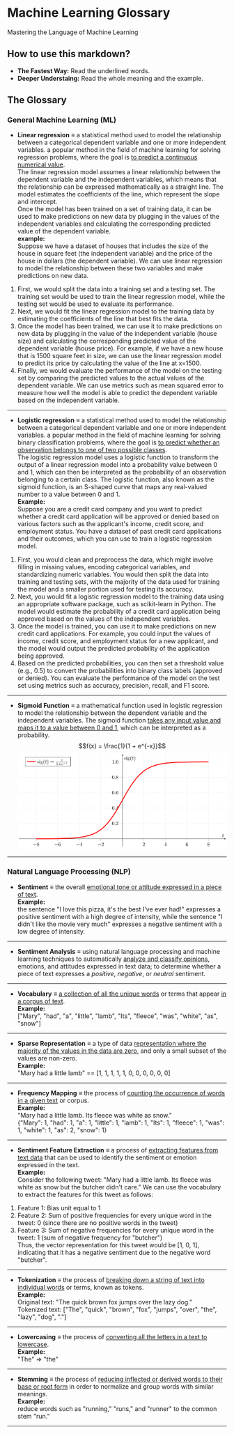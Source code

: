 # Machine Learning Glossary

Mastering the Language of Machine Learning

## How to use this markdown?

- **The Fastest Way:** Read the underlined words.
- **Deeper Understaing:** Read the whole meaning and the example.

## The Glossary

### General Machine Learning (ML)

- **Linear regression** $\equiv$
  a statistical method used to model the relationship between a categorical dependent variable and one or more independent variables. a popular method in the field of machine learning for solving regression problems, where the goal is <ins>to predict a continuous numerical value</ins>.  
  The linear regression model assumes a linear relationship between the dependent variable and the independent variables, which means that the relationship can be expressed mathematically as a straight line. The model estimates the coefficients of the line, which represent the slope and intercept.  
  Once the model has been trained on a set of training data, it can be used to make predictions on new data by plugging in the values of the independent variables and calculating the corresponding predicted value of the dependent variable.  
  **example:**  
  Suppose we have a dataset of houses that includes the size of the house in square feet (the independent variable) and the price of the house in dollars (the dependent variable). We can use linear regression to model the relationship between these two variables and make predictions on new data.

1. First, we would split the data into a training set and a testing set. The training set would be used to train the linear regression model, while the testing set would be used to evaluate its performance.
2. Next, we would fit the linear regression model to the training data by estimating the coefficients of the line that best fits the data.
3. Once the model has been trained, we can use it to make predictions on new data by plugging in the value of the independent variable (house size) and calculating the corresponding predicted value of the dependent variable (house price). For example, if we have a new house that is 1500 square feet in size, we can use the linear regression model to predict its price by calculating the value of the line at x=1500.
4. Finally, we would evaluate the performance of the model on the testing set by comparing the predicted values to the actual values of the dependent variable. We can use metrics such as mean squared error to measure how well the model is able to predict the dependent variable based on the independent variable.

---

- **Logistic regression** $\equiv$
  a statistical method used to model the relationship between a categorical dependent variable and one or more independent variables. a popular method in the field of machine learning for solving binary classification problems, where the goal is <ins>to predict whether an observation belongs to one of two possible classes</ins>.  
  The logistic regression model uses a logistic function to transform the output of a linear regression model into a probability value between 0 and 1, which can then be interpreted as the probability of an observation belonging to a certain class. The logistic function, also known as the sigmoid function, is an S-shaped curve that maps any real-valued number to a value between 0 and 1.  
  **Example:**  
  Suppose you are a credit card company and you want to predict whether a credit card application will be approved or denied based on various factors such as the applicant's income, credit score, and employment status. You have a dataset of past credit card applications and their outcomes, which you can use to train a logistic regression model.

1. First, you would clean and preprocess the data, which might involve filling in missing values, encoding categorical variables, and standardizing numeric variables. You would then split the data into training and testing sets, with the majority of the data used for training the model and a smaller portion used for testing its accuracy.
2. Next, you would fit a logistic regression model to the training data using an appropriate software package, such as scikit-learn in Python. The model would estimate the probability of a credit card application being approved based on the values of the independent variables.
3. Once the model is trained, you can use it to make predictions on new credit card applications. For example, you could input the values of income, credit score, and employment status for a new applicant, and the model would output the predicted probability of the application being approved.
4. Based on the predicted probabilities, you can then set a threshold value (e.g., 0.5) to convert the probabilities into binary class labels (approved or denied). You can evaluate the performance of the model on the test set using metrics such as accuracy, precision, recall, and F1 score.

---

- **Sigmoid Function** $\equiv$
  a mathematical function used in logistic regression to model the relationship between the dependent variable and the independent variables. The sigmoid function <ins>takes any input value and maps it to a value between 0 and 1</ins>, which can be interpreted as a probability.
  $$f(x) = \frac{1}{1 + e^{-x}}$$
  ![sigmoid_function](sigmoid_function.png)

---

### Natural Language Processing (NLP)

- **Sentiment** $\equiv$
  the overall <ins> emotional tone or attitude expressed in a piece of text</ins>.  
  **Example:**  
  the sentence "I love this pizza, it's the best I've ever had!" expresses a positive sentiment with a high degree of intensity, while the sentence "I didn't like the movie very much" expresses a negative sentiment with a low degree of intensity.

---

- **Sentiment Analysis** $\equiv$
  using natural language processing and machine learning techniques to automatically <ins>analyze and classify opinions</ins>, emotions, and attitudes expressed in text data; to determine whether a piece of text expresses a _positive_, _negative_, or _neutral_ sentiment.

---

- **Vocabulary** $\equiv$
  <ins>a collection of all the unique words</ins> or terms that appear <ins>in a corpus of text</ins>.  
  **Example:**  
  ["Mary", "had", "a", "little", "lamb", "Its", "fleece", "was", "white", "as", "snow"]

---

- **Sparse Representation** $\equiv$
  a type of data <ins>representation where the majority of the values in the data are zero</ins>, and only a small subset of the values are non-zero.  
  **Example:**  
  "Mary had a little lamb" == [1, 1, 1, 1, 1, 0, 0, 0, 0, 0, 0]

---

- **Frequency Mapping** $\equiv$
  the process of <ins>counting the occurrence of words in a given text</ins> or corpus.  
  **Example:**  
  "Mary had a little lamb. Its fleece was white as snow."  
  {"Mary": 1,
  "had": 1,
  "a": 1,
  "little": 1,
  "lamb": 1,
  "Its": 1,
  "fleece": 1,
  "was": 1,
  "white": 1,
  "as": 2,
  "snow": 1}

---

- **Sentiment Feature Extraction** $\equiv$
  a process of <ins>extracting features from text data</ins> that can be used to identify the sentiment or emotion expressed in the text.  
  **Example:**  
  Consider the following tweet:
  "Mary had a little lamb. Its fleece was white as snow but the butcher didn't care."
  We can use the vocabulary to extract the features for this tweet as follows:

1. Feature 1: Bias unit equal to 1
2. Feature 2: Sum of positive frequencies for every unique word in the tweet: 0 (since there are no positive words in the tweet)
3. Feature 3: Sum of negative frequencies for every unique word in the tweet: 1 (sum of negative frequency for "butcher")  
   Thus, the vector representation for this tweet would be [1, 0, 1], indicating that it has a negative sentiment due to the negative word "butcher".

---

- **Tokenization** $\equiv$
  the process of <ins>breaking down a string of text into individual words</ins> or terms, known as tokens.  
  **Example:**  
  Original text: "The quick brown fox jumps over the lazy dog."  
  Tokenized text: ["The", "quick", "brown", "fox", "jumps", "over", "the", "lazy", "dog", "."]

---

- **Lowercasing** $\equiv$
  the process of <ins>converting all the letters in a text to lowercase</ins>.  
  **Example:**  
  "The" => "the"

---

- **Stemming** $\equiv$
  the process of <ins>reducing inflected or derived words to their base or root form</ins> in order to normalize and group words with similar meanings.  
  **Example:**  
  reduce words such as "running," "runs," and "runner" to the common stem "run."

---


